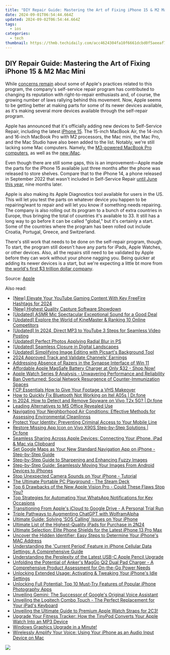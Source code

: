 ```yaml
---
title: "DIY Repair Guide: Mastering the Art of Fixing iPhone 15 & M2 Mac Mini"
date: 2024-09-01T06:54:44.664Z
updated: 2024-09-02T06:54:44.664Z
tags:
  - ios
categories:
  - tech
thumbnail: https://thmb.techidaily.com/acc4624304fa10f6661dcbd0f5aeeaf72266dc48176909da6153f980695e7df6.png
---
```


## DIY Repair Guide: Mastering the Art of Fixing iPhone 15 & M2 Mac Mini

While [concerns remain](https://howto.techidaily.com/android-safe-mode-how-to-turn-off-safe-mode-on-vivo-y02t-drfone-by-drfone-fix-android-problems-fix-android-problems/) about some of Apple's practices related to this program, the company's self-service repair program has contributed to changing its reputation with right-to-repair enthusiasts and, of course, the growing number of laws rallying behind this movement. Now, Apple seems to be getting better at making parts for some of its newer devices available, as it's making several more devices available through the self-repair program.

 Apple has announced that it's officially adding new devices to Self-Service Repair, including the latest [iPhone 15](https://meme-emoji.techidaily.com/new-2024-approved-how-to-make-a-memorable-honeymoon-video/). The 15-inch MacBook Air, the 14-inch and 16-inch MacBook Pro with M2 processors, the Mac mini, the Mac Pro, and the Mac Studio have also been added to the list. Notably, we're still lacking some Mac computers. Namely, the [M3-powered MacBook Pro computers](https://solve-manuals.techidaily.com/cookiebot-driven-personalization-enhancing-your-sites-user-experience/), as well as the [new iMac](https://fox-direct.techidaily.com/2024-approved-top-10-google-cardboards-most-stunning-vr-games/).

 Even though there are still some gaps, this is an improvement—Apple made the parts for the iPhone 15 available just three months after the phone was released to store shelves. Compare that to the iPhone 14, a phone released in September 2022 that wasn't included in Self-Service Repair [until June this year](https://youtube-tips.techidaily.com/ed-the-serenity-seekers-guide-to-relaxed-youtube-viewing-52-chars/), nine months later.

 Apple is also making its Apple Diagnostics tool available for users in the US. This will let you test the parts on whatever device you happen to be repairing/want to repair and will let you know if something needs repairing. The company is also rolling out its program to a bunch of extra countries in Europe, thus bringing the total of countries it's available to 33\. It still has a long way to go before it can be called "global," but it's certainly a start. Some of the countries where the program has been rolled out include Croatia, Portugal, Greece, and Switzerland.

 There's still work that needs to be done on the self-repair program, though. To start, the program still doesn't have any parts for iPads, Apple Watches, or other devices. Also, all the repairs still need to be validated by Apple before they can work without your phone nagging you. Being quicker at adding its newer devices is a start, but we're expecting a little bt more from [the world's first $3 trillion dollar company](https://www.cnn.com/2022/01/03/investing/apple-three-trillion-dollar-market-cap/index.html).

 Source: [Apple](https://www.apple.com/newsroom/2023/12/apple-expands-self-service-repair-and-introduces-new-diagnostics-process/)

<ins class="adsbygoogle"
     style="display:block"
     data-ad-format="autorelaxed"
     data-ad-client="ca-pub-7571918770474297"
     data-ad-slot="1223367746"></ins>



<ins class="adsbygoogle"
     style="display:block"
     data-ad-client="ca-pub-7571918770474297"
     data-ad-slot="8358498916"
     data-ad-format="auto"
     data-full-width-responsive="true"></ins>

<span class="atpl-alsoreadstyle">Also read:</span>
<div><ul>
<li><a href="https://facebook-record-videos.techidaily.com/new-elevate-your-youtube-gaming-content-with-key-freefire-hashtags-for-2024/"><u>[New] Elevate Your YouTube Gaming Content With Key FreeFire Hashtags for 2024</u></a></li>
<li><a href="https://desktop-recording.techidaily.com/new-highest-quality-capture-software-showdown/"><u>[New] Highest Quality Capture Software Showdown</u></a></li>
<li><a href="https://extra-lessons.techidaily.com/updated-asmr-mic-spectacular-exceptional-sound-for-a-good-deal/"><u>[Updated] ASMR Mic Spectacular  Exceptional Sound for a Good Deal</u></a></li>
<li><a href="https://some-techniques.techidaily.com/updated-explore-the-world-of-kinemaster-and-ranking-10-online-competitors/"><u>[Updated] Explore the World of KineMaster & Ranking 10 Online Competitors</u></a></li>
<li><a href="https://youtube-webster.techidaily.com/ed-in-2024-direct-mp3-to-youtube-3-steps-for-seamless-video-posting/"><u>[Updated] In 2024, Direct MP3 to YouTube  3 Steps for Seamless Video Posting</u></a></li>
<li><a href="https://fox-http.techidaily.com/updated-perfect-photos-applying-radial-blur-in-ps/"><u>[Updated] Perfect Photos  Applying Radial Blur in PS</u></a></li>
<li><a href="https://extra-support.techidaily.com/updated-seamless-closure-in-digital-landscapes/"><u>[Updated] Seamless Closure in Digital Landscapes</u></a></li>
<li><a href="https://extra-support.techidaily.com/updated-simplifying-image-editing-with-picsarts-background-tool/"><u>[Updated] Simplifying Image Editing with Picsart's Background Tool</u></a></li>
<li><a href="https://youtube-stream.techidaily.com/2024-approved-track-and-validate-channels-earnings/"><u>2024 Approved  Track and Validate Channels' Earnings</u></a></li>
<li><a href="https://win11-tips.techidaily.com/addressing-absence-of-razers-in-the-synapse-interface-of-win-11/"><u>Addressing Absence of Razers in the Synapse Interface of Win 11</u></a></li>
<li><a href="https://os-tips.techidaily.com/affordable-apple-magsafe-battery-charger-at-only-32-shop-now/"><u>Affordable Apple MagSafe Battery Charger at Only $32 - Shop Now!</u></a></li>
<li><a href="https://os-tips.techidaily.com/apple-watch-series-9-analysis-unwavering-performance-and-reliability/"><u>Apple Watch Series 9 Analysis - Unwavering Performance and Reliability</u></a></li>
<li><a href="https://facebook.techidaily.com/ban-overturned-social-network-resurgence-of-counter-immunization-spaces/"><u>Ban Overturned: Social Network Resurgence of Counter-Immunization Spaces</u></a></li>
<li><a href="https://ai-vdieo-software.techidaily.com/fcp-essentials-how-to-give-your-footage-a-vhs-makeover/"><u>FCP Essentials How to Give Your Footage a VHS Makeover</u></a></li>
<li><a href="https://fix-guide.techidaily.com/how-to-quickly-fix-bluetooth-not-working-on-itel-a05s-drfone-by-drfone-fix-android-problems-fix-android-problems/"><u>How to Quickly Fix Bluetooth Not Working on Itel A05s | Dr.fone</u></a></li>
<li><a href="https://android-location-track.techidaily.com/in-2024-how-to-detect-and-remove-spyware-on-vivo-t2x-5g-drfone-by-drfone-virtual-android/"><u>In 2024, How to Detect and Remove Spyware on Vivo T2x 5G? | Dr.fone</u></a></li>
<li><a href="https://buynow-help.techidaily.com/leading-alternatives-to-ms-office-revealed-use/"><u>Leading Alternatives to MS Office Revealed Use</u></a></li>
<li><a href="https://os-tips.techidaily.com/navigating-your-neighborhood-air-conditions-effective-methods-for-assessing-environmental-cleanlinnss/"><u>Navigating Your Neighborhood Air Conditions: Effective Methods for Assessing Environmental Cleanlinnss</u></a></li>
<li><a href="https://os-tips.techidaily.com/protect-your-identity-preventing-criminal-access-to-your-mobile-line/"><u>Protect Your Identity: Preventing Criminal Access to Your Mobile Line</u></a></li>
<li><a href="https://fix-guide.techidaily.com/restore-missing-app-icon-on-vivo-x90s-step-by-step-solutions-drfone-by-drfone-fix-android-problems-fix-android-problems/"><u>Restore Missing App Icon on Vivo X90S Step-by-Step Solutions | Dr.fone</u></a></li>
<li><a href="https://os-tips.techidaily.com/seamless-sharing-across-apple-devices-connecting-your-iphone-ipad-and-mac-via-clipboard/"><u>Seamless Sharing Across Apple Devices: Connecting Your iPhone, iPad & Mac via Clipboard</u></a></li>
<li><a href="https://os-tips.techidaily.com/set-google-maps-as-your-new-standard-navigation-app-on-iphone-step-by-step-guide/"><u>Set Google Maps as Your New Standard Navigation App on iPhone - Step-by-Step Guide</u></a></li>
<li><a href="https://os-tips.techidaily.com/step-by-step-guide-to-sharpening-and-enhancing-fuzzy-images/"><u>Step-by-Step Guide to Sharpening and Enhancing Fuzzy Images</u></a></li>
<li><a href="https://os-tips.techidaily.com/step-by-step-guide-seamlessly-moving-your-images-from-android-devices-to-iphones/"><u>Step-by-Step Guide: Seamlessly Moving Your Images From Android Devices to iPhones</u></a></li>
<li><a href="https://os-tips.techidaily.com/stop-unexpected-camera-sounds-on-your-iphone-tutorial/"><u>Stop Unexpected Camera Sounds on Your iPhone - Tutorial</u></a></li>
<li><a href="https://buynow-info.techidaily.com/the-ultimate-portable-pc-playground-the-steam-deck/"><u>The Ultimate Portable PC Playground - The Steam Deck</u></a></li>
<li><a href="https://os-tips.techidaily.com/top-6-drawbacks-of-the-new-apple-vision-pro-could-these-flaws-stop-you/"><u>Top 6 Drawbacks of the New Apple Vision Pro - Could These Flaws Stop You?</u></a></li>
<li><a href="https://os-tips.techidaily.com/top-strategies-for-automating-your-whatsapp-notifications-for-key-occasions/"><u>Top Strategies for Automating Your WhatsApp Notifications for Key Occasions</u></a></li>
<li><a href="https://os-tips.techidaily.com/transitioning-from-apples-icloud-to-google-drive-a-personal-trial-run/"><u>Transitioning From Apple's iCloud to Google Drive - A Personal Trial Run</u></a></li>
<li><a href="https://tech-haven.techidaily.com/triple-pathways-to-augmenting-chatgpt-with-wolframalpha/"><u>Triple Pathways to Augmenting ChatGPT with WolframAlpha</u></a></li>
<li><a href="https://os-tips.techidaily.com/ultimate-guide-solving-sos-calling-issues-on-your-iphone/"><u>Ultimate Guide: Solving 'SOS Calling' Issues on Your iPhone</u></a></li>
<li><a href="https://os-tips.techidaily.com/ultimate-list-of-the-highest-quality-ipads-for-purchase-in-2n24/"><u>Ultimate List of the Highest-Quality iPads for Purchase in 2N24</u></a></li>
<li><a href="https://os-tips.techidaily.com/ultimate-selection-elite-phone-shields-for-the-latest-iphone-13-pro-max/"><u>Ultimate Selection: Elite Phone Shields for the Latest iPhone 13 Pro Max</u></a></li>
<li><a href="https://os-tips.techidaily.com/uncover-the-hidden-identifier-easy-steps-to-determine-your-iphones-mac-address/"><u>Uncover the Hidden Identifier: Easy Steps to Determine Your iPhone's MAC Address</u></a></li>
<li><a href="https://os-tips.techidaily.com/understanding-the-current-period-feature-in-iphone-cellular-data-settings-a-comprehensive-guide/"><u>Understanding the 'Current Period' Feature in iPhone Cellular Data Settings: A Comprehensive Guide</u></a></li>
<li><a href="https://os-tips.techidaily.com/understanding-the-perplexity-of-the-latest-usb-c-apple-pencil-upgrade/"><u>Understanding the Perplexity of the Latest USB-C Apple Pencil Upgrade</u></a></li>
<li><a href="https://os-tips.techidaily.com/unfolding-the-potential-of-ankers-maggo-qi2-dual-pad-charger-a-comprehensive-product-assessment-for-on-the-go-power-needs/"><u>Unfolding the Potential of Anker's MagGo Qi2 Dual Pad Charger - A Comprehensive Product Assessment for On-the-Go Power Needs</u></a></li>
<li><a href="https://os-tips.techidaily.com/unlocking-extended-usage-activating-and-tweaking-your-iphones-idle-settings/"><u>Unlocking Extended Usage: Activating & Tweaking Your iPhone's Idle Settings</u></a></li>
<li><a href="https://os-tips.techidaily.com/unlocking-full-potential-top-10-must-try-features-of-popular-iphone-photography-apps/"><u>Unlocking Full Potential: Top 10 Must-Try Features of Popular iPhone Photography Apps</u></a></li>
<li><a href="https://os-tips.techidaily.com/unveiling-gemini-the-successor-of-googles-original-voice-assistant/"><u>Unveiling Gemini: The Successor of Google's Original Voice Assistant</u></a></li>
<li><a href="https://os-tips.techidaily.com/unveiling-the-logitech-combo-touch-the-perfect-replacement-for-your-ipads-keyboard/"><u>Unveiling the Logitech Combo Touch - The Perfect Replacement for Your iPad's Keyboard</u></a></li>
<li><a href="https://os-tips.techidaily.com/unveiling-the-ultimate-guide-to-premium-apple-watch-straps-for-2c3/"><u>Unveiling the Ultimate Guide to Premium Apple Watch Straps for 2C3!</u></a></li>
<li><a href="https://os-tips.techidaily.com/upgrade-your-fitness-tracker-how-the-tinypod-converts-your-apple-watch-into-an-mp3-device/"><u>Upgrade Your Fitness Tracker: How the TinyPod Converts Your Apple Watch Into an MP3 Device</u></a></li>
<li><a href="https://driver-install.techidaily.com/windows-graphics-upgrade-in-a-minute/"><u>Windows Graphics Upgrade in a Minute!</u></a></li>
<li><a href="https://os-tips.techidaily.com/wirelessly-amplify-your-voice-using-your-iphone-as-an-audio-input-device-on-mac/"><u>Wirelessly Amplify Your Voice: Using Your iPhone as an Audio Input Device on Mac</u></a></li>
</ul></div>

<!-- affiliate ads begin -->
<a href="https://secure.2checkout.com/order/checkout.php?PRODS=3851691&QTY=1&AFFILIATE=108875&CART=1"><img src="http://www.aiseesoft.com/avangate/30p/banner.jpg" border="0"></a>
<!-- affiliate ads end -->